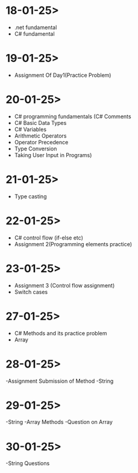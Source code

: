 # 18-01-25>
  - .net fundamental
  - C# fundamental
# 19-01-25>
  - Assignment Of Day1(Practice Problem)
# 20-01-25>
  - C# programming fundamentals (C# Comments
  - C# Basic Data Types
  - C# Variables
  - Arithmetic Operators
  - Operator Precedence
  - Type Conversion
  - Taking User Input in Programs)
# 21-01-25>
  - Type casting 
# 22-01-25>
  - C# control flow (if-else etc)
  - Assignment 2(Programming elements practice)
# 23-01-25>
  - Assignment 3 (Control flow assignment)
  - Switch cases
# 27-01-25>
  - C# Methods and its practice problem
  - Array
# 28-01-25>
  -Assignment Submission of Method
  -String
# 29-01-25>
  -String 
  -Array Methods
  -Question on Array
# 30-01-25>
  -String Questions


